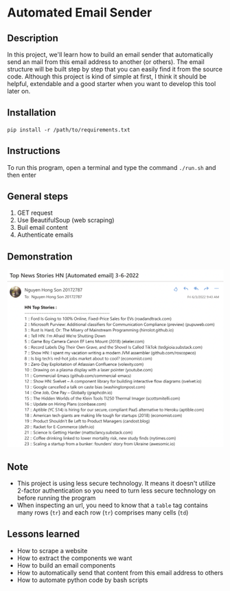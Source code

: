 # Automated Email Sender

## Description

In this project, we'll learn how to build an email sender that automatically send an mail from this email address to another (or others). The email structure will be built step by step that you can easily find it from the source code. Although this project is kind of simple at first, I think it should be helpful, extendable and a good starter when you want to develop this tool later on.

## Installation

`pip install -r /path/to/requirements.txt`

## Instructions

To run this program, open a terminal and type the command `./run.sh` and then enter

## General steps

1. GET request
2. Use BeautifulSoup (web scraping)
3. Buil email content
4. Authenticate emails

## Demonstration

![Demo](./demo.png)

## Note

- This project is using less secure technology. It means it doesn't utilize 2-factor authentication so you need to turn less secure technology on before running the program
-  When inspecting an url, you need to know that a `table` tag contains many rows (`tr`) and each row (`tr`) comprises many cells (`td`) 

## Lessons learned

- How to scrape a website
- How to extract the components we want
- How to build an email components
- How to automatically send that content from this email address to others
- How to automate python code by bash scripts


